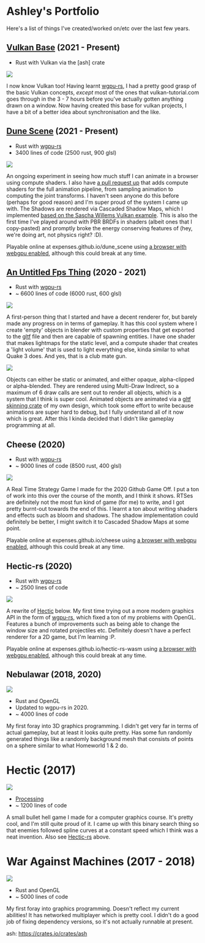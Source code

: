 # Ashley's Portfolio

Here's a list of things I've created/worked on/etc over the last few years.

## [Vulkan Base](https://github.com/expenses/vulkan-base) (2021 - Present)

- Rust with Vulkan via the [ash] crate

![](vulkan-base.png)

I now know Vulkan too! Having learnt [wgpu-rs], I had a pretty good grasp of the basic Vulkan concepts, _except_ most of the ones that vulkan-tutorial.com goes through in the 3 - 7 hours before you've actually gotten anything drawn on a window. Now having created this base for vulkan projects, I have a bit of a better idea about synchronisation and the like.
## [Dune Scene](https://github.com/expenses/dune_scene) (2021 - Present)

- Rust with [wgpu-rs]
- 3400 lines of code (2500 rust, 900 glsl)

![](dune_scene.png)

An ongoing experiment in seeing how much stuff I can animate in a browser using compute shaders. I also have [a pull request up](https://github.com/expenses/dune_scene/pull/1) that adds compute shaders for the full animation pipeline, from sampling animation to computing the joint transforms. I haven't seen anyone do this before (perhaps for good reason) and I'm super proud of the system I came up with. The Shadows are rendered via Cascaded Shadow Maps, which I implemented [based on the Sascha Willems Vulkan example](https://github.com/SaschaWillems/Vulkan/tree/master/examples/shadowmappingcascade). This is also the first time I've played around with PBR BRDFs in shaders (albeit ones that I copy-pasted) and promptly broke the energy conserving features of (hey, we're doing art, not physics right? :D).

Playable online at expenses.github.io/dune_scene using [a browser with webgpu enabled], although this could break at any time.

## [An Untitled Fps Thing](https://github.com/expenses/fps/) (2020 - 2021)

- Rust with [wgpu-rs]
- ~ 6600 lines of code (6000 rust, 600 glsl)

![](fps.png)

A first-person thing that I started and have a decent renderer for, but barely made any progress on in terms of gameplay. It has this cool system where I create 'empty' objects in blender with custom properties that get exported to the [gltf] file and then are capable of spawning entities. I have one shader that makes lightmaps for the static level, and a compute shader that creates a 'light volume' that is used to light everything else, kinda similar to what Quake 3 does. And yes, that is a club mate gun.

![](fps_draw_indirect.png)

Objects can either be static or animated, and either opaque, alpha-clipped or alpha-blended. They are rendered using Multi-Draw Indirect, so a maximum of 6 draw calls are sent out to render all objects, which is a system that I think is super cool. Animated objects are animated via a [gltf skinning crate](https://github.com/expenses/fps/blob/master/crates/animation/src/lib.rs) of my own design, which took some effort to write because animations are super hard to debug, but I fully understand all of it now which is great. After this I kinda decided that I didn't like gameplay programming at all.

## Cheese (2020)

- Rust with [wgpu-rs]
- ~ 9000 lines of code (8500 rust, 400 glsl)

![](cheese.png)

A Real Time Strategy Game I made for the 2020 Github Game Off. I put a ton of work into this over the course of the month, and I think it shows. RTSes are definitely not the most fun kind of game (for me) to write, and I got pretty burnt-out towards the end of this. I learnt a ton about writing shaders and effects such as bloom and shadows. The shadow implementation could definitely be better, I might switch it to Cascaded Shadow Maps at some point.

Playable online at expenses.github.io/cheese using [a browser with webgpu enabled], although this could break at any time.

## Hectic-rs (2020)

- Rust with [wgpu-rs]
- ~ 2500 lines of code

![](hectic-rs.png)

A rewrite of [Hectic](#hectic) below. My first time trying out a more modern graphics API in the form of [wgpu-rs], which fixed a ton of my problems with OpenGL. Features a bunch of improvements such as being able to change the window size and rotated projectiles etc. Definitely doesn't have a perfect renderer for a 2D game, but I'm learning :P.

Playable online at expenses.github.io/hectic-rs-wasm using [a browser with webgpu enabled], although this could break at any time.

## Nebulawar (2018, 2020)

![](nebulawar.png)

- Rust and OpenGL
- Updated to wgpu-rs in 2020.
- ~ 4000 lines of code

My first foray into 3D graphics programming. I didn't get very far in terms of actual gameplay, but at least it looks quite pretty. Has some fun randomly generated things like a randomly background mesh that consists of points on a sphere similar to what Homeworld 1 & 2 do.

# Hectic (2017)

![](hectic.png)

- [Processing]
- ~ 1200 lines of code

A small bullet hell game I made for a computer graphics course. It's pretty cool, and I'm still quite proud of it. I came up with this binary search thing so that enemies followed spline curves at a constant speed which I think was a neat invention. Also see [Hectic-rs](#hectic-rs) above.

# War Against Machines (2017 - 2018)

![](war-against-machines.png)

- Rust and OpenGL
- ~ 5000 lines of code

My first foray into graphics programming. Doesn't reflect my current abilities! It has networked multiplayer which is pretty cool. I didn't do a good job of fixing dependency versions, so it's not actually runnable at present.

[a browser with webgpu enabled]: https://github.com/gpuweb/gpuweb/wiki/Implementation-Status#firefox
[Processing]: https://processing.org/
[wgpu-rs]: https://github.com/gfx-rs/wgpu-rs
[gltf]: https://github.com/KhronosGroup/glTF
ash: https://crates.io/crates/ash
